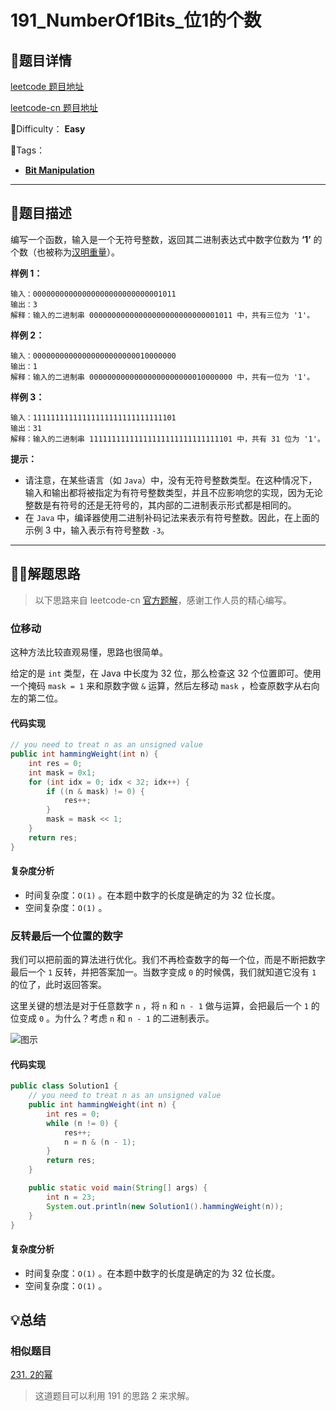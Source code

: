 

# 191_NumberOf1Bits_位1的个数

## 📌题目详情

[leetcode 题目地址](https://leetcode.com/problems/number-of-1-bits/)

[leetcode-cn 题目地址](https://leetcode-cn.com/problems/number-of-1-bits/)

📗Difficulty： **Easy**

🎯Tags：

+ **[Bit Manipulation](https://leetcode-cn.com/tag/bit-manipulation/)** 



---

## 📃题目描述

编写一个函数，输入是一个无符号整数，返回其二进制表达式中数字位数为 **‘1’** 的个数（也被称为[汉明重量](https://baike.baidu.com/item/汉明重量)）。



**样例 1：**

```
输入：00000000000000000000000000001011
输出：3
解释：输入的二进制串 00000000000000000000000000001011 中，共有三位为 '1'。
```



**样例 2：**

```
输入：00000000000000000000000010000000
输出：1
解释：输入的二进制串 00000000000000000000000010000000 中，共有一位为 '1'。
```



**样例 3：**

```
输入：11111111111111111111111111111101
输出：31
解释：输入的二进制串 11111111111111111111111111111101 中，共有 31 位为 '1'。
```



**提示：**

+ 请注意，在某些语言（如 `Java`）中，没有无符号整数类型。在这种情况下，输入和输出都将被指定为有符号整数类型，并且不应影响您的实现，因为无论整数是有符号的还是无符号的，其内部的二进制表示形式都是相同的。
+ 在 `Java` 中，编译器使用二进制补码记法来表示有符号整数。因此，在上面的 示例 3 中，输入表示有符号整数 `-3`。



****

## 🏹🎯解题思路

> 以下思路来自 leetcode-cn [官方题解](https://leetcode-cn.com/problems/number-of-1-bits/solution/wei-1de-ge-shu-by-leetcode/)，感谢工作人员的精心编写。

### 位移动

这种方法比较直观易懂，思路也很简单。

给定的是 `int` 类型，在 Java 中长度为 32 位，那么检查这 32 个位置即可。使用一个掩码 `mask = 1` 来和原数字做 `&` 运算，然后左移动 `mask` ，检查原数字从右向左的第二位。

#### 代码实现



```java
// you need to treat n as an unsigned value
public int hammingWeight(int n) {
    int res = 0;
    int mask = 0x1;
    for (int idx = 0; idx < 32; idx++) {
        if ((n & mask) != 0) {
            res++;
        }
        mask = mask << 1;
    }
    return res;
}
```



#### 复杂度分析

+ 时间复杂度：`O(1)` 。在本题中数字的长度是确定的为 32 位长度。
+ 空间复杂度：`O(1)` 。



### 反转最后一个位置的数字



我们可以把前面的算法进行优化。我们不再检查数字的每一个位，而是不断把数字最后一个 `1` 反转，并把答案加一。当数字变成 `0` 的时候偶，我们就知道它没有 `1` 的位了，此时返回答案。

这里关键的想法是对于任意数字 `n` ，将 `n` 和 `n - 1` 做与运算，会把最后一个 `1` 的位变成 `0` 。为什么？考虑 `n` 和 `n - 1` 的二进制表示。



![图示](https://assets.ryantech.ltd/20200624164301.jpg)



#### 代码实现

```java
public class Solution1 {
    // you need to treat n as an unsigned value
    public int hammingWeight(int n) {
        int res = 0;
        while (n != 0) {
            res++;
            n = n & (n - 1);
        }
        return res;
    }

    public static void main(String[] args) {
        int n = 23;
        System.out.println(new Solution1().hammingWeight(n));
    }
}
```



#### 复杂度分析

+ 时间复杂度：`O(1)` 。在本题中数字的长度是确定的为 32 位长度。
+ 空间复杂度：`O(1)` 。



## 💡总结

### 相似题目

[231. 2的幂](https://leetcode-cn.com/problems/power-of-two/)

> 这道题目可以利用 191 的思路 2 来求解。

